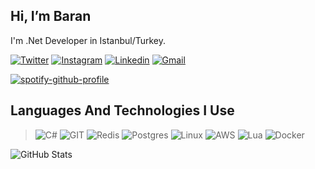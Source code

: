  ## Hi, I’m Baran
 I'm .Net Developer in Istanbul/Turkey. 
 
[![Twitter](https://img.shields.io/badge/Twitter-1DA1F2?style=for-the-badge&logo=twitter&logoColor=white)](https://twitter.com/barannunsal)
[![Instagram](https://img.shields.io/badge/Instagram-E4405F?style=for-the-badge&logo=instagram&logoColor=white)](https://www.instagram.com/baransaall/)
[![Linkedin](https://img.shields.io/badge/LinkedIn-0077B5?style=for-the-badge&logo=linkedin&logoColor=white)](https://www.linkedin.com/in/baranunsal/)
[![Gmail](https://img.shields.io/badge/Gmail-D14836?style=for-the-badge&logo=gmail&logoColor=white)](https://mail.google.com/mail/u/1/#inbox?compose=new)

[![spotify-github-profile](https://spotify-github-profile.vercel.app/api/view?uid=nfkrxyexw4s42hvu1eljq2xqu&cover_image=true&theme=novatorem&bar_color=ff9999&bar_color_cover=false)](https://spotify-github-profile.vercel.app/api/view?uid=nfkrxyexw4s42hvu1eljq2xqu&redirect=true)


 ## Languages And Technologies I Use
> ![C#](	https://img.shields.io/badge/C%23-239120?style=for-the-badge&logo=c-sharp&logoColor=white)
> ![GIT](https://img.shields.io/badge/GIT-E44C30?style=for-the-badge&logo=git&logoColor=white)
> ![Redis](https://img.shields.io/badge/redis-%23DD0031.svg?style=for-the-badge&logo=redis&logoColor=white)
> ![Postgres](https://img.shields.io/badge/postgres-%23316192.svg?style=for-the-badge&logo=postgresql&logoColor=white)
> ![Linux](https://img.shields.io/badge/Linux-FCC624?style=for-the-badge&logo=linux&logoColor=black)
> ![AWS](https://img.shields.io/badge/AWS-%23FF9900.svg?style=for-the-badge&logo=amazon-aws&logoColor=white)
> ![Lua](https://img.shields.io/badge/lua-%232C2D72.svg?style=for-the-badge&logo=lua&logoColor=white)
> ![Docker](https://img.shields.io/badge/docker-%230db7ed.svg?style=for-the-badge&logo=docker&logoColor=white)


![GitHub Stats](https://github-readme-stats.vercel.app/api?username=BarannUnsal&theme=tokyonight)
